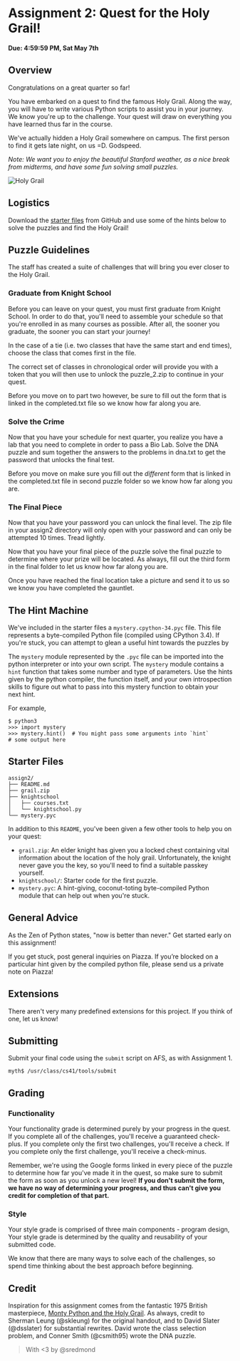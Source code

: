 # Assignment 2: Quest for the Holy Grail!

**Due: 4:59:59 PM, Sat May 7th**

## Overview

Congratulations on a great quarter so far!

You have embarked on a quest to find the famous Holy Grail. Along the way, you will have to write various Python scripts to assist you in your journey. We know you're up to the challenge. Your quest will draw on everything you have learned thus far in the course.

We've actually hidden a Holy Grail somewhere on campus. The first person to find it gets late night, on us =D. Godspeed.

*Note: We want you to enjoy the beautiful Stanford weather, as a nice break from midterms, and have some fun solving small puzzles.*

![Holy Grail](http://parktheatreholland.com/wp-content/uploads/2014/10/banner-python.jpg)

## Logistics

Download the [starter files](https://github.com/stanfordpython/python-assignments/tree/master/assign2) from GitHub and use some of the hints below to solve the puzzles and find the Holy Grail!

## Puzzle Guidelines

The staff has created a suite of challenges that will bring you ever closer to the Holy Grail.

### Graduate from Knight School

Before you can leave on your quest, you must first graduate from Knight School. In order to do that, you'll need to assemble your schedule so that you're enrolled in as many courses as possible. After all, the sooner you graduate, the sooner you can start your journey!


In the case of a tie (i.e. two classes that have the same start and end times), choose the class that comes first in the file.

The correct set of classes in chronological order will provide you with a token that you will then use to unlock the puzzle_2.zip to continue in your quest.

Before you move on to part two however, be sure to fill out the form that is linked in the completed.txt file so we know how far along you are.

### Solve the Crime

Now that you have your schedule for next quarter, you realize you have a lab that you need to complete in order to pass a Bio Lab. Solve the DNA puzzle and sum together the answers to the problems in dna.txt to get the password that unlocks the final test.

Before you move on make sure you fill out the *different* form that is linked in the completed.txt file in second puzzle folder so we know how far along you are.

### The Final Piece

Now that you have your password you can unlock the final level. The zip file in your assign2 directory will only open with your password and can only be attempted 10 times. Tread lightly.

Now that you have your final piece of the puzzle solve the final puzzle to determine where your prize will be located. 
As always, fill out the third form in the final folder to let us know how far along you are.

Once you have reached the final location take a picture and send it to us so we know you have completed the gauntlet.

## The Hint Machine

We've included in the starter files a `mystery.cpython-34.pyc` file. This file represents a byte-compiled Python file (compiled using CPython 3.4). If you're stuck, you can attempt to glean a useful hint towards the puzzles by 

The `mystery` module represented by the `.pyc` file can be imported into the python interpreter or into your own script. The `mystery` module contains a `hint` function that takes some number and type of parameters. Use the hints given by the python compiler, the function itself, and your own introspection skills to figure out what to pass into this mystery function to obtain your next hint.

For example,

```
$ python3
>>> import mystery
>>> mystery.hint()  # You might pass some arguments into `hint`
# some output here
```

## Starter Files

```
assign2/
├── README.md
├── grail.zip
├── knightschool
│   ├── courses.txt
│   └── knightschool.py
└── mystery.pyc
```

In addition to this `README`, you've been given a few other tools to help you on your quest:

* `grail.zip`: An elder knight has given you a locked chest containing vital information about the location of the holy grail. Unfortunately, the knight never gave you the key, so you'll need to find a suitable passkey yourself.
* `knightschool/`: Starter code for the first puzzle.
* `mystery.pyc`: A hint-giving, coconut-toting byte-compiled Python module that can help out when you're stuck.

## General Advice

As the Zen of Python states, "now is better than never." Get started early on this assignment!

If you get stuck, post general inquiries on Piazza. If you’re blocked on a particular hint given by the compiled python file, please send us a private note on Piazza!

## Extensions

There aren't very many predefined extensions for this project. If you think of one, let us know!

## Submitting

Submit your final code using the `submit` script on AFS, as with Assignment 1.

```
myth$ /usr/class/cs41/tools/submit
```

## Grading

### Functionality

Your functionality grade is determined purely by your progress in the quest. If you complete all of the challenges, you'll receive a guaranteed check-plus. If you complete only the first two challenges, you'll receive a check. If you complete only the first challenge, you'll receive a check-minus.

Remember, we're using the Google forms linked in every piece of the puzzle to determine how far you've made it in the quest, so make sure to submit the form as soon as you unlock a new level! **If you don't submit the form, we have no way of determining your progress, and thus can't give you credit for completion of that part.**

### Style

Your style grade is comprised of three main components - program design, Your style grade is determined by the quality and reusability of your submitted code.

We know that there are many ways to solve each of the challenges, so spend time thinking about the best approach before beginning.

## Credit
Inspiration for this assignment comes from the fantastic 1975 British masterpiece, [Monty Python and the Holy Grail](https://www.youtube.com/v/F41SSqJx2tU). As always, credit to Sherman Leung (@skleung) for the original handout, and to David Slater (@dsslater) for substantial rewrites. David wrote the class selection problem, and Conner Smith (@csmith95) wrote the DNA puzzle.

> With <3 by @sredmond 
